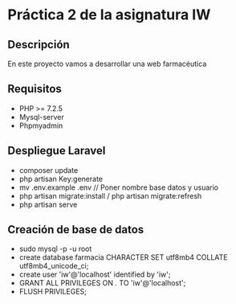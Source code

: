 # Práctica 2 de la asignatura IW
## Descripción
En este proyecto vamos a desarrollar una web farmacéutica
## Requisitos
- PHP >= 7.2.5
- Mysql-server
- Phpmyadmin
## Despliegue Laravel
- composer update
- php artisan Key:generate
- mv .env.example .env // Poner nombre base datos y usuario
- php artisan migrate:install / php artisan migrate:refresh
- php artisan serve
## Creación de base de datos
- sudo mysql -p -u root
- create database farmacia CHARACTER SET utf8mb4 COLLATE utf8mb4_unicode_ci;
- create user 'iw'@'localhost' identified by 'iw';
- GRANT ALL PRIVILEGES ON *.* TO 'iw'@'localhost';
- FLUSH PRIVILEGES;
